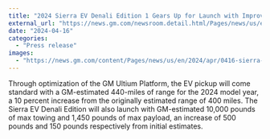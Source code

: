 ```yaml
---
title: "2024 Sierra EV Denali Edition 1 Gears Up for Launch with Improved EV Range, Outstanding Electric Capability"
external_url: "https://news.gm.com/newsroom.detail.html/Pages/news/us/en/2024/apr/0416-sierra-ev.html"
date: "2024-04-16"
categories:
  - "Press release"
images:
  - "https://news.gm.com/content/Pages/news/us/en/2024/apr/0416-sierra-ev/jcr:content/image.img.jpg/1713271663945.jpg"
---
```


Through optimization of the GM Ultium Platform, the EV pickup will come standard with a GM-estimated 440-miles of range for the 2024 model year, a 10 percent increase from the originally estimated range of 400 miles. The Sierra EV Denali Edition will also launch with GM-estimated 10,000 pounds of max towing and 1,450 pounds of max payload, an increase of 500 pounds and 150 pounds respectively from initial estimates.